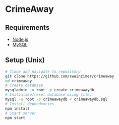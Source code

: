 # CrimeAway

## Requirements

- [Node.js](https://nodejs.org/en/download/)
- [MySQL](https://dev.mysql.com/doc/refman/5.7/en/installing.html)

## Setup (Unix)

```sh
# Clone and navigate to repository
git clone https://github.com/sweinzimer/crimeaway
cd crimeaway
# Create database
mysqladmin -u root -p create crimeawaydb
# Initialize/reset database using file.
mysql -u root -p crimeawaydb < crimeawaydb.sql 
# Install dependencies
npm install
# Start server
npm start
```
